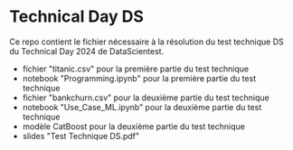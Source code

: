# Technical Day DS

Ce repo contient le fichier nécessaire à la résolution du test technique DS du Technical Day 2024 de DataScientest.
- fichier "titanic.csv" pour la première partie du test technique
- notebook "Programming.ipynb" pour la première partie du test technique
- fichier "bankchurn.csv" pour la deuxième partie du test technique
- notebook "Use_Case_ML.ipynb" pour la deuxième partie du test technique
- modèle CatBoost pour la deuxième partie du test technique
- slides "Test Technique DS.pdf"
